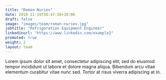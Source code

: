 ```yaml
---
title: "Roman Nuriev"
date: 2018-11-19T10:47:58+10:00
draft: false
image: "images/team/roman-nuriev.jpg"
jobtitle: "Refrigeration Equipment Engineer"
linkedinurl: "https://www.linkedin.com/example2"
promoted: true
weight: 2
layout: team
---
```


Lorem ipsum dolor sit amet, consectetur adipiscing elit, sed do eiusmod tempor incididunt ut labore et dolore magna aliqua. Bibendum arcu vitae elementum curabitur vitae nunc sed. Tortor at risus viverra adipiscing at in.
